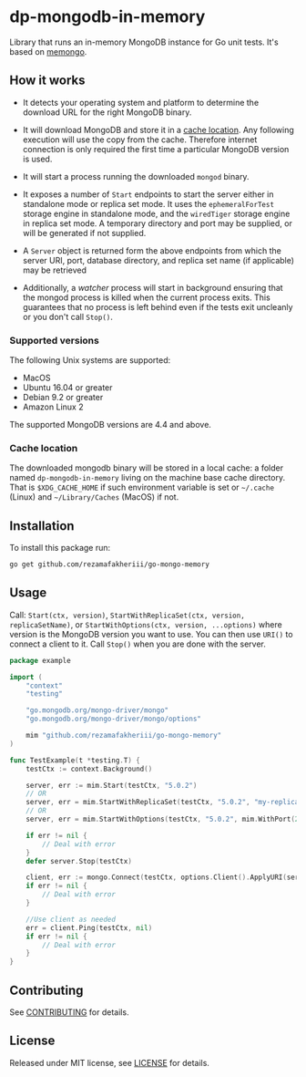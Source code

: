 # dp-mongodb-in-memory
Library that runs an in-memory MongoDB instance for Go unit tests.
It's based on [memongo](https://github.com/benweissmann/memongo).

## How it works
- It detects your operating system and platform to determine the download URL for the right MongoDB binary.

- It will download MongoDB and store it in a [cache location](#cache-location). Any following execution will use the copy from the cache. Therefore internet connection is only required the first time a particular MongoDB version is used.

- It will start a process running the downloaded `mongod` binary.

- It exposes a number of `Start` endpoints to start the server either in standalone mode or replica set mode. It uses the `ephemeralForTest` storage engine in standalone mode, and the `wiredTiger` storage engine in replica set mode. A temporary directory and port may be supplied, or will be generated if not supplied.

- A `Server` object is returned form the above endpoints from which the server URI, port, database directory, and replica set name (if applicable) may be retrieved

- Additionally, a _watcher_ process will start in background ensuring that the mongod process is killed when the current process exits. This guarantees that no process is left behind even if the tests exit uncleanly or you don't call `Stop()`.

### Supported versions
The following Unix systems are supported:
- MacOS
- Ubuntu 16.04 or greater
- Debian 9.2 or greater
- Amazon Linux 2

The supported MongoDB versions are 4.4 and above.

### Cache location

The downloaded mongodb binary will be stored in a local cache: a folder named `dp-mongodb-in-memory` living on the machine base cache directory. That is `$XDG_CACHE_HOME` if such environment variable is set or `~/.cache` (Linux) and `~/Library/Caches` (MacOS) if not.

## Installation

To install this package run:

```bash
go get github.com/rezamafakheriii/go-mongo-memory
```

## Usage

Call:
    `Start(ctx, version)`, `StartWithReplicaSet(ctx, version, replicaSetName)`, or `StartWithOptions(ctx, version, ...options)` where version is the MongoDB version you want to use. You can then use `URI()` to connect a client to it. 
Call `Stop()` when you are done with the server.

```go
package example

import (
	"context"
	"testing"

	"go.mongodb.org/mongo-driver/mongo"
	"go.mongodb.org/mongo-driver/mongo/options"

	mim "github.com/rezamafakheriii/go-mongo-memory"
)

func TestExample(t *testing.T) {
	testCtx := context.Background()

	server, err := mim.Start(testCtx, "5.0.2")
	// OR
	server, err = mim.StartWithReplicaSet(testCtx, "5.0.2", "my-replica-set")
	// OR
	server, err = mim.StartWithOptions(testCtx, "5.0.2", mim.WithPort(27017), mim.WithDatabaseDir("/var/tmp/my-temp-dir"))

	if err != nil {
		// Deal with error
	}
	defer server.Stop(testCtx)

	client, err := mongo.Connect(testCtx, options.Client().ApplyURI(server.URI()))
	if err != nil {
		// Deal with error
	}

	//Use client as needed
	err = client.Ping(testCtx, nil)
	if err != nil {
		// Deal with error
	}
}

```

## Contributing

See [CONTRIBUTING](CONTRIBUTING.md) for details.

## License

Released under MIT license, see [LICENSE](LICENSE.md) for details.
